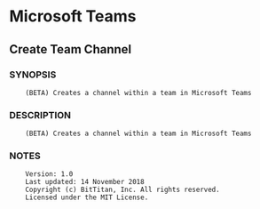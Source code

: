 # Microsoft Teams
## Create Team Channel
### SYNOPSIS
```
    (BETA) Creates a channel within a team in Microsoft Teams
```
### DESCRIPTION
```
    (BETA) Creates a channel within a team in Microsoft Teams
```
### NOTES
```
    Version: 1.0
    Last updated: 14 November 2018
    Copyright (c) BitTitan, Inc. All rights reserved.
    Licensed under the MIT License.
```

